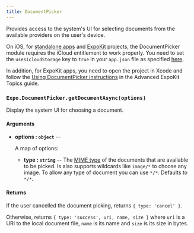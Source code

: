 ```yaml
---
title: DocumentPicker
---
```


Provides access to the system's UI for selecting documents from the available providers on the user's device.

On iOS, for [standalone apps](../../distribution/building-standalone-apps/) and [ExpoKit](../../expokit/) projects, the DocumentPicker module requires the iCloud entitlement to work properly. You need to set the `usesIcloudStorage` key to `true` in your `app.json` file as specified [here](../../workflow/configuration/#ios).

In addition, for ExpoKit apps, you need to open the project in Xcode and follow the [Using DocumentPicker instructions](../../expokit/advanced-expokit-topics/#using-documentpicker) in the Advanced ExpoKit Topics guide.

### `Expo.DocumentPicker.getDocumentAsync(options)`

Display the system UI for choosing a document.

#### Arguments

-   **options : `object`** --

      A map of options:

    -   **type : `string`** -- The [MIME type](https://en.wikipedia.org/wiki/Media_type) of the documents that are available to be picked. Is also supports wildcards like `image/*` to choose any image. To allow any type of document you can use `*/*`. Defaults to `*/*`.

#### Returns

If the user cancelled the document picking, returns `{ type: 'cancel' }`.

Otherwise, returns `{ type: 'success', uri, name, size }` where `uri` is a URI to the local document file, `name` is its name and `size` is its size in bytes.
